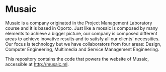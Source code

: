 # Musaic

Musaic is a company originated in the Project Management Laboratory course and it is based in Oporto. Just like a mosaic is composed by many elements to achieve a bigger picture, our company is composed different areas to achieve inovative results and to satisfy all our clients' necessities. Our focus is technology but we have collaborators from four areas: Design, Computer Engineering, Multimedia and Service Management Engineering.

This repository contains the code that powers the website of Musaic, accessible at http://musaic.ml.
